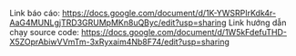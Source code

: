 Link báo cáo: https://docs.google.com/document/d/1K-YWSRPIrKdk4r-AaG4MUNLgjTRD3GRUMpMKn8uQByc/edit?usp=sharing
Link hướng dẫn chạy source code: https://docs.google.com/document/d/1W5kFdefuTHD-X5ZOprAbiwVVmTm-3xRyxaim4Nb8F74/edit?usp=sharing
